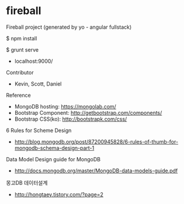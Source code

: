 # fireball
Fireball project (generated by yo - angular fullstack)

$ npm install

$ grunt serve

- localhost:9000/

Contributor
- Kevin, Scott, Daniel

Reference
- MongoDB hosting: https://mongolab.com/
- Bootstrap Component: http://getbootstrap.com/components/ 
- Bootstrap CSS(ko): http://bootstrapk.com/css/

6 Rules for Scheme Design
- http://blog.mongodb.org/post/87200945828/6-rules-of-thumb-for-mongodb-schema-design-part-1

Data Model Design guide for MongoDB
- http://docs.mongodb.org/master/MongoDB-data-models-guide.pdf

몽고DB 데이터설계
- http://hongtaey.tistory.com/?page=2
